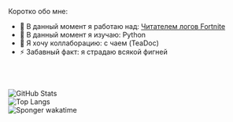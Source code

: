 <!---
**SpongerProfile** это ✨_уникальный_✨ репозиторий `README.md` отвечает за главную страницу моего профиля.

-->
Коротко обо  мне:

- 🔭 В данный момент я работаю над: [Читателем логов Fortnite](https://github.com/SpongerXD/FortLogReader)
- 🌱 В данный момент я изучаю: Python
- 👯 Я хочу коллаборацию: с чаем (TeaDoc)
- ⚡ Забавный факт: я страдаю всякой фигней

<br />
<br />

![GitHub Stats](https://github-readme-stats.vercel.app/api?username=SpongerXD&theme=dark&show_icons=true)
<br />
![Top Langs](https://github-readme-stats.vercel.app/api/top-langs/?username=SpongerXD)
<br />
![Sponger wakatime](https://github-readme-stats.vercel.app/api/wakatime?username=SpongerXD)
